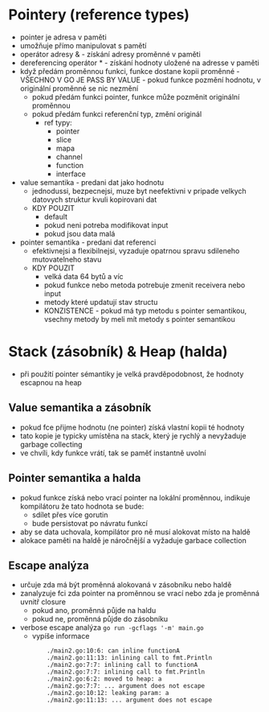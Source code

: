# Pointery (reference types)
- pointer je adresa v paměti
- umožňuje přímo manipulovat s pamětí
- operátor adresy & - získání adresy proměnné v paměti
- dereferencing operátor * - získání hodnoty uložené na adresse v paměti
- když předám proměnnou funkci, funkce dostane kopii proměnné - VŠECHNO V GO JE PASS BY VALUE - pokud funkce pozmění hodnotu, v originální proměnné se nic nezmění
  - pokud předám funkci pointer, funkce může pozměnit originální proměnnou  
  - pokud předám funkci referenční typ, změní originál
    - ref typy:
      - pointer
      - slice
      - mapa
      - channel
      - function
      - interface
- value semantika - predani dat jako hodnotu
  - jednodussi, bezpecnejsi, muze byt neefektivni v pripade velkych datovych struktur kvuli kopirovani dat
  - KDY POUZIT
    - default
    - pokud neni potreba modifikovat input
    - pokud jsou data malá
- pointer semantika - predani dat referenci
  - efektivnejsi a flexibilnejsi, vyzaduje opatrnou spravu sdileneho mutovatelneho stavu
  - KDY POUZIT
    - velká data 64 bytů a víc
    - pokud funkce nebo metoda potrebuje zmenit receivera nebo input
    - metody které updatují stav structu
    - KONZISTENCE - pokud má typ metodu s pointer semantikou, vsechny metody by meli mít metody s pointer semantikou

# Stack (zásobník) & Heap (halda)
- při použití pointer sémantiky je velká pravděpodobnost, že hodnoty escapnou na heap

## Value semantika a zásobník
- pokud fce přijme hodnotu (ne pointer) získá vlastní kopii té hodnoty
- tato kopie je typicky umístěna na stack, který je rychlý a nevyžaduje garbage collecting
- ve chvíli, kdy funkce vrátí, tak se paměť instantně uvolní

## Pointer semantika a halda
- pokud funkce získá nebo vrací pointer na lokální proměnnou, indikuje kompilátoru že tato hodnota se bude:
  - sdílet přes více gorutin
  - bude persistovat po návratu funkcí
- aby se data uchovala, kompilátor pro ně musí alokovat místo na haldě
- alokace paměti na haldě je náročnější a vyžaduje garbace collection

## Escape analýza
- určuje zda má být proměnná alokovaná v zásobníku nebo haldě
- zanalyzuje fci zda pointer na proměnnou se vrací nebo zda je proměnná uvnitř closure
  - pokud ano, proměnná půjde na haldu
  - pokud ne, proměnná půjde do zásobníku
- verbose escape analýza `go run -gcflags '-m' main.go`
  - vypíše informace
    ```
        ./main2.go:10:6: can inline functionA
        ./main2.go:11:13: inlining call to fmt.Println
        ./main2.go:7:7: inlining call to functionA
        ./main2.go:7:7: inlining call to fmt.Println
        ./main2.go:6:2: moved to heap: a
        ./main2.go:7:7: ... argument does not escape
        ./main2.go:10:12: leaking param: a
        ./main2.go:11:13: ... argument does not escape
    ```
